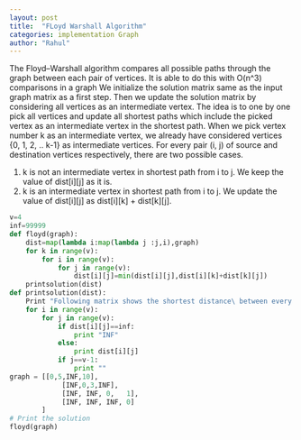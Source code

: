 ```yaml
---
layout: post
title:  "FLoyd Warshall Algorithm"
categories: implementation Graph
author: "Rahul"
---
```

The Floyd–Warshall algorithm compares all possible paths through the graph between each pair of vertices.
It is able to do this with O(n^3) comparisons in a graph
We initialize the solution matrix same as the input graph matrix as a first step. 
Then we update the solution matrix by considering all vertices as an intermediate vertex.
The idea is to one by one pick all vertices and update all shortest paths which include the picked vertex as an intermediate vertex in the shortest path. 
When we pick vertex number k as an intermediate vertex, we already have considered vertices {0, 1, 2, .. k-1} as intermediate vertices.
For every pair (i, j) of source and destination vertices respectively, there are two possible cases.
1) k is not an intermediate vertex in shortest path from i to j. We keep the value of dist[i][j] as it is.
2) k is an intermediate vertex in shortest path from i to j. We update the value of dist[i][j] as dist[i][k] + dist[k][j].



```python
v=4
inf=99999
def floyd(graph):
	dist=map(lambda i:map(lambda j :j,i),graph)
	for k in range(v):
		for i in range(v):
			for j in range(v):
				dist[i][j]=min(dist[i][j],dist[i][k]+dist[k][j])
	printsolution(dist)
def printsolution(dist):
	Print "Following matrix shows the shortest distance\ between every pair of vertices"
	for i in range(v):
		for j in range(v):
			if dist[i][j]==inf:
				print "INF"
			else:
				print dist[i][j]
			if j==v-1:
				print ""
graph = [[0,5,INF,10],
             [INF,0,3,INF],
             [INF, INF, 0,   1],
             [INF, INF, INF, 0]
        ]
# Print the solution
floyd(graph)



```
